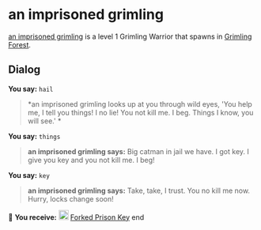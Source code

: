 # an imprisoned grimling



[an imprisoned grimling](/npc/167192) is a level 1 Grimling Warrior that spawns in [Grimling Forest](/zone/167).



## Dialog

**You say:** `hail`



>*an imprisoned grimling looks up at you through wild eyes, 'You help me, I tell you things! I no lie! You not kill me. I beg. Things I know, you will see.' *

**You say:** `things`



>**an imprisoned grimling says:** Big catman in jail we have. I got key. I give you key and you not kill me. I beg!

**You say:** `key`



>**an imprisoned grimling says:** Take, take, I trust. You no kill me now. Hurry, locks change soon!


 &#127873; **You receive:**  <img style="background:url(/static/icons/blank_slot.gif);width:20px;height:20px;" src="/static/icons/item_742.png" alt="" /> <a
                                href="/item/5976" data-url="5976" class="tooltip-link link">Forked Prison Key</a>
end
